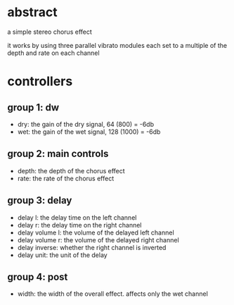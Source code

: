 # abstract

a simple stereo chorus effect

it works by using three parallel vibrato modules each set to a multiple of the depth and rate on each channel

# controllers

## group 1: dw

- dry: the gain of the dry signal, 64 (800) = -6db
- wet: the gain of the wet signal, 128 (1000) = -6db

## group 2: main controls

- depth: the depth of the chorus effect
- rate: the rate of the chorus effect

## group 3: delay

- delay l: the delay time on the left channel
- delay r: the delay time on the right channel
- delay volume l: the volume of the delayed left channel
- delay volume r: the volume of the delayed right channel
- delay inverse: whether the right channel is inverted
- delay unit: the unit of the delay

## group 4: post
- width: the width of the overall effect. affects only the wet channel
